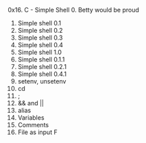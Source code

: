 0x16. C - Simple Shell
0. Betty would be proud
1. Simple shell 0.1
2. Simple shell 0.2
3. Simple shell 0.3
4. Simple shell 0.4
5. Simple shell 1.0
6. Simple shell 0.1.1
7. Simple shell 0.2.1
8. Simple shell 0.4.1
9. setenv, unsetenv
10. cd
11. ;
12. && and ||
13. alias
14. Variables
15. Comments
16. File as input
F
